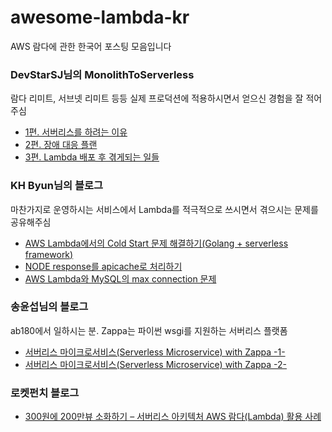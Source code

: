 # awesome-lambda-kr
AWS 람다에 관한 한국어 포스팅 모음입니다

### DevStarSJ님의 MonolithToServerless
람다 리미트, 서브넷 리미트 등등 실제 프로덕션에 적용하시면서 얻으신 경험을 잘 적어주심
- [1편. 서버리스를 하려는 이유](https://github.com/DevStarSJ/Study/blob/master/Blog/Cloud/AWS/Serverless/MonolithToServerless.01.md)
- [2편. 장애 대응 플랜](https://github.com/DevStarSJ/Study/blob/master/Blog/Cloud/AWS/Serverless/MonolithToServerless.02.md)
- [3편. Lambda 배포 후 겪게되는 일들](https://github.com/DevStarSJ/Study/blob/master/Blog/Cloud/AWS/Serverless/MonolithToServerless.03.md)

### KH Byun님의 블로그
마찬가지로 운영하시는 서비스에서 Lambda를 적극적으로 쓰시면서 겪으시는 문제를 공유해주심
- [AWS Lambda에서의 Cold Start 문제 해결하기(Golang + serverless framework)](https://novemberde.github.io/aws/2018/02/02/Lambda_coldStart.html)
- [NODE response를 apicache로 처리하기](https://novemberde.github.io/node/2018/03/01/Node_apicache.html)
- [AWS Lambda와 MySQL의 max connection 문제](https://novemberde.github.io/aws/2018/01/29/Mysql_maxConnection.html)

### 송윤섭님의 블로그
ab180에서 일하시는 분. Zappa는 파이썬 wsgi를 지원하는 서버리스 플랫폼
- [서버리스 마이크로서비스(Serverless Microservice) with Zappa -1-](https://songyunseop.github.io/post/2017/09/serverless-microservice-with-zappa-1-/)
- [서버리스 마이크로서비스(Serverless Microservice) with Zappa -2-](https://songyunseop.github.io/post/2017/09/serverless-microservice-with-zappa-2-/)

### 로켓펀치 블로그
- [300원에 200만뷰 소화하기 – 서버리스 아키텍처 AWS 람다(Lambda) 활용 사례](https://blog.rocketpunch.com/2017/07/02/2-million-pv-with-300-krw/)
